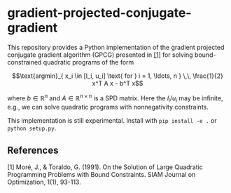 # gradient-projected-conjugate-gradient

This repository provides a Python implementation of the gradient projected conjugate gradient algorithm (GPCG) presented in [[1]](#1) for solving bound-constrained quadratic programs of the form
```math
\text{argmin}_{ x_i \in [l_i, u_i] \text{ for } i = 1, \ldots, n } \,\, \frac{1}{2} x^T A x - b^T x
```
where $b \in \mathbb{R}^n$ and $A \in \mathbb{R}^{n \times n}$ is a SPD matrix. Here the $l_i$/$u_i$ may be infinite, e.g., we can solve quadratic programs with nonnegativity constraints.

This implementation is still experimental. Install with ``pip install -e .`` or ``python setup.py``.

## References
<a id="1">[1]</a> 
Moré, J., & Toraldo, G. (1991). On the Solution of Large Quadratic Programming Problems with Bound Constraints. SIAM Journal on Optimization, 1(1), 93-113.



